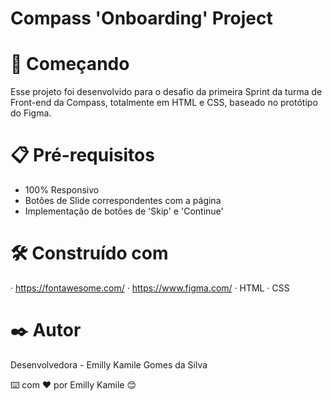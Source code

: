 # Compass 'Onboarding' Project

# 🚀 Começando
Esse projeto foi desenvolvido para o desafio da primeira Sprint da turma de Front-end da Compass, totalmente em HTML e CSS, baseado no protótipo do Figma.

# 📋 Pré-requisitos
- 100% Responsivo
- Botões de Slide correspondentes com a página
- Implementação de botões de 'Skip' e 'Continue'

# 🛠️ Construído com
· https://fontawesome.com/
· https://www.figma.com/
· HTML
· CSS

# ✒️ Autor
Desenvolvedora - Emilly Kamile Gomes da Silva

⌨️ com ❤️ por Emilly Kamile 😊
